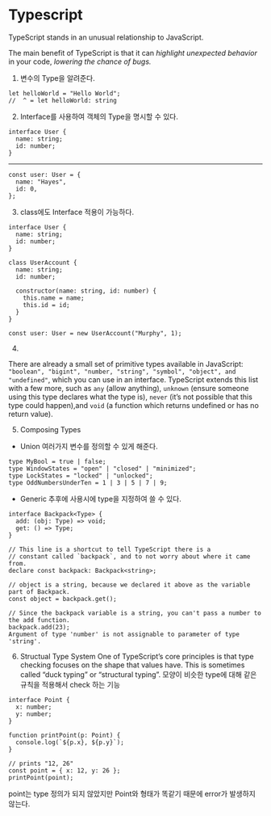 # Typescript

TypeScript stands in an unusual relationship to JavaScript.

The main benefit of TypeScript is that it can *highlight unexpected behavior* in your code, *lowering the chance of bugs.*

1. 변수의 Type을 알려준다.
```
let helloWorld = "Hello World";
//  ^ = let helloWorld: string
```
2. Interface를 사용하여 객체의 Type을 명시할 수 있다.
```
interface User {
  name: string;
  id: number;
}
```
------
```
const user: User = {
  name: "Hayes",
  id: 0,
};
```

3. class에도 Interface 적용이 가능하다.
```
interface User {
  name: string;
  id: number;
}

class UserAccount {
  name: string;
  id: number;

  constructor(name: string, id: number) {
    this.name = name;
    this.id = id;
  }
}

const user: User = new UserAccount("Murphy", 1);
```


4.
There are already a small set of primitive types available in JavaScript: `"boolean", "bigint", "number, "string", "symbol", "object", and "undefined"`, which you can use in an interface. TypeScript extends  this list with a few more, such as `any` (allow anything), `unknown` (ensure someone using this type  declares what the type is), `never` (it’s not possible that this type could happen),and `void` (a function which returns undefined or has no return value).

5. Composing Types
* Union
여러가지 변수를 정의할 수 있게 해준다.
```
type MyBool = true | false;
type WindowStates = "open" | "closed" | "minimized";
type LockStates = "locked" | "unlocked";
type OddNumbersUnderTen = 1 | 3 | 5 | 7 | 9;
```

* Generic
추후에 사용시에 type을 지정하여 쓸 수 있다.
```
interface Backpack<Type> {
  add: (obj: Type) => void;
  get: () => Type;
}

// This line is a shortcut to tell TypeScript there is a
// constant called `backpack`, and to not worry about where it came from.
declare const backpack: Backpack<string>;

// object is a string, because we declared it above as the variable part of Backpack.
const object = backpack.get();

// Since the backpack variable is a string, you can't pass a number to the add function.
backpack.add(23);
Argument of type 'number' is not assignable to parameter of type 'string'.
```

6. Structual Type System
One of TypeScript’s core principles is that type checking focuses on the shape that values have. This is sometimes called “duck typing” or “structural typing”.
모양이 비슷한 type에 대해 같은 규칙을 적용해서 check 하는 기능

```
interface Point {
  x: number;
  y: number;
}

function printPoint(p: Point) {
  console.log(`${p.x}, ${p.y}`);
}

// prints "12, 26"
const point = { x: 12, y: 26 };
printPoint(point);
```
point는 type 정의가 되지 않았지만 Point와 형태가 똑같기 때문에 error가 발생하지 않는다.
